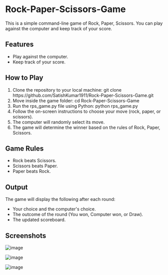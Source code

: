 # Rock-Paper-Scissors-Game
This is a simple command-line game of Rock, Paper, Scissors. You can play against the computer and keep track of your score.

## Features
<ul>
  <li>Play against the computer.</li>
  <li>Keep track of your score.</li>
</ul>

## How to Play
<ol>
  <li>Clone the repository to your local machine: git clone https://github.com/SatishKumar1911/Rock-Paper-Scissors-Game.git</li>
  <li>Move inside the game folder: cd Rock-Paper-Scissors-Game</li>
  <li>Run the rps_game.py file using Python: python rps_game.py</li>
  <li>Follow the on-screen instructions to choose your move (rock, paper, or scissors).</li>
  <li>The computer will randomly select its move.</li>
  <li>The game will determine the winner based on the rules of Rock, Paper, Scissors.</li>
</ol>

## Game Rules
<ul>
  <li>Rock beats Scissors.</li>
  <li>Scissors beats Paper.</li>
  <li>Paper beats Rock.</li>
</ul>

## Output
The game will display the following after each round:
<ul>
  <li>Your choice and the computer's choice.</li>
  <li>The outcome of the round (You won, Computer won, or Draw).</li>
  <li>The updated scoreboard.</li>
</ul>

## Screenshots

![image](https://github.com/SatishKumar1911/Rock-Paper-Scissors-Game/assets/124880943/e447d7e5-8f01-435e-bc51-6482821c793c)

![image](https://github.com/SatishKumar1911/Rock-Paper-Scissors-Game/assets/124880943/aaad2192-f5a0-416a-b657-47fecefc7e72)

![image](https://github.com/SatishKumar1911/Rock-Paper-Scissors-Game/assets/124880943/53eefe55-4fc1-47f5-96da-73bd0f18a883)
